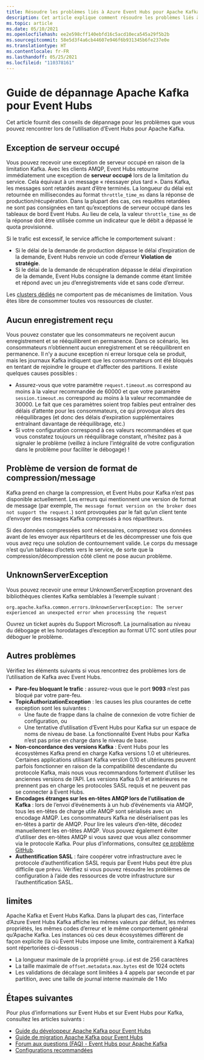 ```yaml
---
title: Résoudre les problèmes liés à Azure Event Hubs pour Apache Kafka
description: Cet article explique comment résoudre les problèmes liés à Azure Event Hubs pour Apache Kafka
ms.topic: article
ms.date: 05/10/2021
ms.openlocfilehash: ee2e598cff140ebfd16c5acd10eca545a29f5b2b
ms.sourcegitcommit: 58e5d3f4a6cb44607e946f6b931345b6fe237e0e
ms.translationtype: HT
ms.contentlocale: fr-FR
ms.lasthandoff: 05/25/2021
ms.locfileid: "110378161"
---
```

# <a name="apache-kafka-troubleshooting-guide-for-event-hubs"></a>Guide de dépannage Apache Kafka pour Event Hubs
Cet article fournit des conseils de dépannage pour les problèmes que vous pouvez rencontrer lors de l’utilisation d’Event Hubs pour Apache Kafka. 

## <a name="server-busy-exception"></a>Exception de serveur occupé
Vous pouvez recevoir une exception de serveur occupé en raison de la limitation Kafka. Avec les clients AMQP, Event Hubs retourne immédiatement une exception de **serveur occupé** lors de la limitation du service. Cela équivaut à un message « réessayer plus tard ». Dans Kafka, les messages sont retardés avant d’être terminés. La longueur du délai est retournée en millisecondes au format `throttle_time_ms` dans la réponse de production/récupération. Dans la plupart des cas, ces requêtes retardées ne sont pas consignées en tant qu’exceptions de serveur occupé dans les tableaux de bord Event Hubs. Au lieu de cela, la valeur `throttle_time_ms` de la réponse doit être utilisée comme un indicateur que le débit a dépassé le quota provisionné.

Si le trafic est excessif, le service affiche le comportement suivant :

- Si le délai de la demande de production dépasse le délai d’expiration de la demande, Event Hubs renvoie un code d’erreur **Violation de stratégie**.
- Si le délai de la demande de récupération dépasse le délai d’expiration de la demande, Event Hubs consigne la demande comme étant limitée et répond avec un jeu d’enregistrements vide et sans code d’erreur.

Les [clusters dédiés](event-hubs-dedicated-overview.md) ne comportent pas de mécanismes de limitation. Vous êtes libre de consommer toutes vos ressources de cluster.

## <a name="no-records-received"></a>Aucun enregistrement reçu
Vous pouvez constater que les consommateurs ne reçoivent aucun enregistrement et se rééquilibrent en permanence. Dans ce scénario, les consommateurs n’obtiennent aucun enregistrement et se rééquilibrent en permanence. Il n’y a aucune exception ni erreur lorsque cela se produit, mais les journaux Kafka indiquent que les consommateurs ont été bloqués en tentant de rejoindre le groupe et d’affecter des partitions. Il existe quelques causes possibles :

- Assurez-vous que votre paramètre `request.timeout.ms` correspond au moins à la valeur recommandée de 60000 et que votre paramètre `session.timeout.ms` correspond au moins à la valeur recommandée de 30000. Le fait que ces paramètres soient trop faibles peut entraîner des délais d’attente pour les consommateurs, ce qui provoque alors des rééquilibrages (et donc des délais d’expiration supplémentaires entraînant davantage de rééquilibrage, etc.) 
- Si votre configuration correspond à ces valeurs recommandées et que vous constatez toujours un rééquilibrage constant, n’hésitez pas à signaler le problème (veillez à inclure l’intégralité de votre configuration dans le problème pour faciliter le débogage) !

## <a name="compressionmessage-format-version-issue"></a>Problème de version de format de compression/message
Kafka prend en charge la compression, et Event Hubs pour Kafka n’est pas disponible actuellement. Les erreurs qui mentionnent une version de format de message (par exemple, `The message format version on the broker does not support the request.`) sont provoquées par le fait qu’un client tente d’envoyer des messages Kafka compressés à nos répartiteurs.

Si des données compressées sont nécessaires, compressez vos données avant de les envoyer aux répartiteurs et de les décompresser une fois que vous avez reçu une solution de contournement valide. Le corps du message n’est qu’un tableau d’octets vers le service, de sorte que la compression/décompression côté client ne pose aucun problème.

## <a name="unknownserverexception"></a>UnknownServerException
Vous pouvez recevoir une erreur UnknownServerException provenant des bibliothèques clientes Kafka semblables à l’exemple suivant : 

```
org.apache.kafka.common.errors.UnknownServerException: The server experienced an unexpected error when processing the request
```

Ouvrez un ticket auprès du Support Microsoft.  La journalisation au niveau du débogage et les horodatages d’exception au format UTC sont utiles pour déboguer le problème. 

## <a name="other-issues"></a>Autres problèmes
Vérifiez les éléments suivants si vous rencontrez des problèmes lors de l’utilisation de Kafka avec Event Hubs.

- **Pare-feu bloquant le trafic** : assurez-vous que le port **9093** n’est pas bloqué par votre pare-feu.
- **TopicAuthorizationException** : les causes les plus courantes de cette exception sont les suivantes :
    - Une faute de frappe dans la chaîne de connexion de votre fichier de configuration, ou
    - Une tentative d’utilisation d’Event Hubs pour Kafka sur un espace de noms de niveau de base. La fonctionnalité Event Hubs pour Kafka n’est pas prise en charge dans le niveau de base.
- **Non-concordance des versions Kafka** : Event Hubs pour les écosystèmes Kafka prend en charge Kafka versions 1.0 et ultérieures. Certaines applications utilisant Kafka version 0.10 et ultérieures peuvent parfois fonctionner en raison de la compatibilité descendante du protocole Kafka, mais nous vous recommandons fortement d’utiliser les anciennes versions de l’API. Les versions Kafka 0.9 et antérieures ne prennent pas en charge les protocoles SASL requis et ne peuvent pas se connecter à Event Hubs.
- **Encodages étranges sur les en-têtes AMQP lors de l’utilisation de Kafka** : lors de l’envoi d’événements à un hub d’événements via AMQP, tous les en-têtes de charge utile AMQP sont sérialisés avec un encodage AMQP. Les consommateurs Kafka ne désérialisent pas les en-têtes à partir de AMQP. Pour lire les valeurs d’en-tête, décodez manuellement les en-têtes AMQP. Vous pouvez également éviter d’utiliser des en-têtes AMQP si vous savez que vous allez consommer via le protocole Kafka. Pour plus d’informations, consultez [ce problème GitHub](https://github.com/Azure/azure-event-hubs-for-kafka/issues/56).
- **Authentification SASL** : faire coopérer votre infrastructure avec le protocole d’authentification SASL requis par Event Hubs peut être plus difficile que prévu. Vérifiez si vous pouvez résoudre les problèmes de configuration à l’aide des ressources de votre infrastructure sur l’authentification SASL. 

## <a name="limits"></a>limites
Apache Kafka et Event Hubs Kafka. Dans la plupart des cas, l’interface d’Azure Event Hubs Kafka affiche les mêmes valeurs par défaut, les mêmes propriétés, les mêmes codes d’erreur et le même comportement général qu’Apache Kafka. Les instances où ces deux écosystèmes diffèrent de façon explicite (là où Event Hubs impose une limite, contrairement à Kafka) sont répertoriées ci-dessous :

- La longueur maximale de la propriété `group.id` est de 256 caractères
- La taille maximale de `offset.metadata.max.bytes` est de 1024 octets
- Les validations de décalage sont limitées à 4 appels par seconde et par partition, avec une taille de journal interne maximale de 1 Mo


## <a name="next-steps"></a>Étapes suivantes
Pour plus d’informations sur Event Hubs et sur Event Hubs pour Kafka, consultez les articles suivants :  

- [Guide du développeur Apache Kafka pour Event Hubs](apache-kafka-developer-guide.md)
- [Guide de migration Apache Kafka pour Event Hubs](apache-kafka-migration-guide.md)
- [Forum aux questions (FAQ) - Event Hubs pour Apache Kafka](apache-kafka-frequently-asked-questions.yml)
- [Configurations recommandées](apache-kafka-configurations.md)

